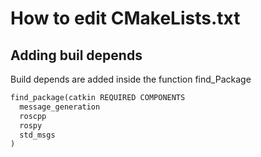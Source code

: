 # How to edit CMakeLists.txt
## Adding buil depends
Build depends are added inside the function find_Package
```python
find_package(catkin REQUIRED COMPONENTS
  message_generation
  roscpp
  rospy
  std_msgs
)
```
